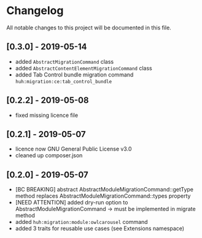 # Changelog
All notable changes to this project will be documented in this file.

## [0.3.0] - 2019-05-14

* added `AbstractMigrationCommand` class
* added `AbstractContentElementMigrationCommand` class
* added Tab Control bundle migration command `huh:migration:ce:tab_control_bundle`

## [0.2.2] - 2019-05-08

* fixed missing licence file

## [0.2.1] - 2019-05-07

* licence now GNU General Public License v3.0
* cleaned up composer.json

## [0.2.0] - 2019-05-07

* [BC BREAKING] abstract AbstractModuleMigrationCommand::getType method replaces AbstractModuleMigrationCommand::types property
* [NEED ATTENTION] added dry-run option to AbstractModuleMigrationCommand -> must be implemented in migrate method
* added `huh:migration:module:owlcarousel` command
* added 3 traits for reusable use cases (see Extensions namespace)
